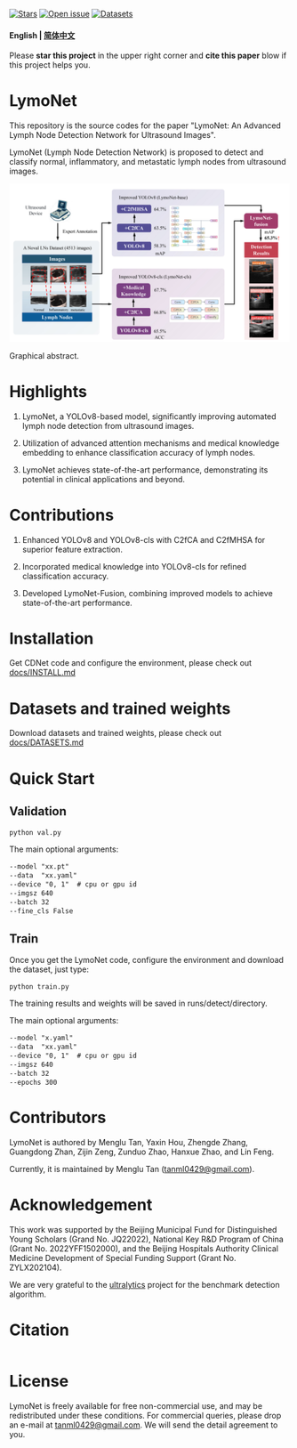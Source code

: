 [![Stars](https://img.shields.io/github/stars/tanml0429/LNDNet)](
https://github.com/tanml0429/LNDNet)
[![Open issue](https://img.shields.io/github/issues/tanml0429/LNDNet)](
https://github.com/tanml0429/LNDNet/issues)
[![Datasets](https://img.shields.io/static/v1?label=Download&message=source_code&color=orange)](
https://github.com/tanml0429/LNDNet/archive/refs/heads/main.zip)

#### English | [简体中文](https://github.com/tanml0429/LymoNet/blob/main/docs/README_zh_cn.md)

Please **star this project** in the upper right corner and **cite this paper** blow 
if this project helps you. 

# LymoNet

This repository is the source codes for the paper 
"LymoNet: An Advanced Lymph Node Detection Network for Ultrasound Images".

LymoNet (Lymph Node Detection Network) is proposed to detect and classify normal, inflammatory, and metastatic lymph nodes from ultrasound images.

![GA](https://github.com/tanml0429/lymonet/blob/main/docs/GA.jpg)

Graphical abstract.

# Highlights
1. LymoNet, a YOLOv8-based model, significantly improving automated lymph node detection from ultrasound images.

2. Utilization of advanced attention mechanisms and medical knowledge embedding to enhance classification accuracy of lymph nodes.

3. LymoNet achieves state-of-the-art performance, demonstrating its potential in clinical applications and beyond.

# Contributions

1. Enhanced YOLOv8 and YOLOv8-cls with C2fCA and C2fMHSA for superior feature extraction.

2. Incorporated medical knowledge into YOLOv8-cls for refined classification accuracy.

3. Developed LymoNet-Fusion, combining improved models to achieve state-of-the-art performance.

# Installation
Get CDNet code and configure the environment, please check out [docs/INSTALL.md](https://github.com/tanml0429/LymoNet/blob/master/docs/INSTALL.md)

# Datasets and trained weights
Download datasets and trained weights, please check out [docs/DATASETS.md](https://github.com/tanml0429/LymoNet/blob/master/docs/DATASETS.md)

# Quick Start

## Validation
```
python val.py
```
The main optional arguments:
```
--model "xx.pt"
--data  "xx.yaml"
--device "0, 1"  # cpu or gpu id
--imgsz 640 
--batch 32
--fine_cls False
```


## Train

Once you get the LymoNet code, configure the environment and download the dataset, just type:
```
python train.py 
```
The training results and weights will be saved in runs/detect/directory.

The main optional arguments:
```
--model "x.yaml"
--data  "xx.yaml"
--device "0, 1"  # cpu or gpu id
--imgsz 640 
--batch 32 
--epochs 300 
```


# Contributors

LymoNet is authored by Menglu Tan, Yaxin Hou, Zhengde Zhang, Guangdong Zhan, Zijin Zeng, Zunduo Zhao, Hanxue Zhao, and Lin Feng.

Currently, it is maintained by Menglu Tan (tanml0429@gmail.com).

# Acknowledgement

This work was supported by the Beijing Municipal Fund for Distinguished Young Scholars (Grand No. JQ22022), National Key R&D Program of China (Grant No. 2022YFF1502000), and the Beijing Hospitals Authority Clinical Medicine Development of Special Funding Support (Grant No. ZYLX202104). 

We are very grateful to the [ultralytics](https://github.com/ultralytics/ultralytics) project for the benchmark detection algorithm.



# Citation
```

```


# License
LymoNet is freely available for free non-commercial use, and may be redistributed under these conditions. For commercial queries, please drop an e-mail at tanml0429@gmail.com. We will send the detail agreement to you.










